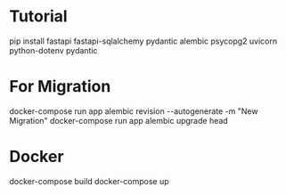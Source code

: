 # Tutorial

pip install fastapi fastapi-sqlalchemy pydantic alembic psycopg2 uvicorn python-dotenv pydantic

# For Migration
docker-compose run app alembic revision --autogenerate -m "New Migration"
docker-compose run app alembic upgrade head

# Docker
docker-compose build 
docker-compose up